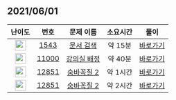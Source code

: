 ## 2021/06/01
| 난이도 | 번호 | 문제 이름 | 소요시간 | 풀이 
|:------:|:----:|:---------:|:------:|:------:|
| <img height="25px" width="25px" src="https://static.solved.ac/tier_small/7.svg"/> | [1543](https://www.acmicpc.net/problem/1543) | [문서 검색](https://www.acmicpc.net/problem/1543) | 약 15분 | [바로가기](https://github.com/MinsangKong/DailyProblem/blob/main/06-01/1-1.py)| 
| <img height="25px" width="25px" src="https://static.solved.ac/tier_small/11.svg"/> | [11000](https://www.acmicpc.net/problem/11000) | [강의실 배정](https://www.acmicpc.net/problem/11000) | 약 40분 | [바로가기](https://github.com/MinsangKong/DailyProblem/blob/main/06-01/2.py)| 
| <img height="25px" width="25px" src="https://static.solved.ac/tier_small/11.svg"/> | [12851](https://www.acmicpc.net/problem/12851) | [숨바꼭질 2](https://www.acmicpc.net/problem/12851) | 약 1시간 | [바로가기](https://github.com/MinsangKong/DailyProblem/blob/main/06-01/3-1.py)| 
| <img height="25px" width="25px" src="https://static.solved.ac/tier_small/11.svg"/> | [12851](https://www.acmicpc.net/problem/12851) | [숨바꼭질 2](https://www.acmicpc.net/problem/12851) | 약 2시간 | [바로가기](https://github.com/MinsangKong/DailyProblem/blob/main/06-01/4-1.py)| 
